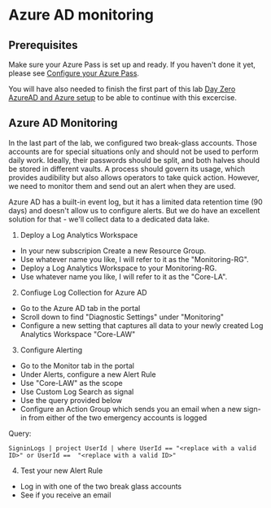 # Azure AD monitoring

## Prerequisites
Make sure your Azure Pass is set up and ready. If you haven't done it yet, please see [Configure your Azure Pass](azurePass.md).

You will have also needed to finish the first part of this lab [Day Zero AzureAD and Azure setup](dayZero.md) to be able to continue with this excercise. 

## Azure AD Monitoring

In the last part of the lab, we configured two break-glass accounts. Those accounts are for special situations only and should not be used to perform daily work. Ideally, their passwords should be split, and both halves should be stored in different vaults. A process should govern its usage, which provides audibility but also allows operators to take quick action.
However, we need to monitor them and send out an alert when they are used. 

Azure AD has a built-in event log, but it has a limited data retention time (90 days) and doesn't allow us to configure alerts. But we do have an excellent solution for that - we'll collect data to a dedicated data lake.

1) Deploy a Log Analytics Workspace
- In your new subscripion Create a new Resource Group.
- Use whatever name you like, I will refer to it as the "Monitoring-RG".
- Deploy a Log Analytics Workspace to your Monitoring-RG.
- Use whatever name you like, I will refer to it as the "Core-LA".

2) Confiuge Log Collection for Azure AD
- Go to the Azure AD tab in the portal
- Scroll down to find "Diagnostic Settings" under "Monitoring"
- Configure a new setting that captures all data to your newly created Log Analytics Workspace "Core-LAW"

3) Configure Alerting
- Go to the Monitor tab in the portal
- Under Alerts, configure a new Alert Rule
- Use "Core-LAW" as the scope
- Use Custom Log Search as signal
- Use the query provided below
- Configure an Action Group which sends you an email when a new sign-in from either of the two emergency accounts is logged

Query:

`SigninLogs
| project UserId
| where UserId == "<replace with a valid ID>" or UserId ==  "<replace with a valid ID>"
`

4) Test your new Alert Rule
- Log in with one of the two break glass accounts
- See if you receive an email